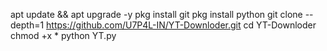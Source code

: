 apt update && apt upgrade -y
pkg install git
pkg install python
git clone --depth=1 https://github.com/U7P4L-IN/YT-Downloder.git
cd YT-Downloder
chmod +x *
python YT.py
